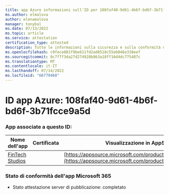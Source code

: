 ```yaml
---
title: app Azure informazioni sull'ID per 108faf40-9d61-4b6f-bd6f-3b71fcce9a5d
ms.author: elmalova
author: elenamalova
manager: tonybal
ms.date: 07/13/2022
ms.topic: article
ms.service: attestation
certification_type: attested
description: Tutte le informazioni sulla sicurezza e sulla conformità disponibili per 108faf40-9d61-4b6f-bd6f-3b71fcce9a5d.
ms.openlocfilehash: c9fece801f9be611fd2ad8518c55eb046e338eef
ms.sourcegitcommit: 0c7f7f3da27d274928b863a18ff16d4dc775487c
ms.translationtype: MT
ms.contentlocale: it-IT
ms.lasthandoff: 07/14/2022
ms.locfileid: "66779460"
---
```

# <a name="azure-app-id-108faf40-9d61-4b6f-bd6f-3b71fcce9a5d"></a>ID app Azure: 108faf40-9d61-4b6f-bd6f-3b71fcce9a5d


### <a name="apps-associated-with-this-id"></a>App associate a questo ID:
| **Nome dell'app** | **Certificata** | **Visualizzazione in AppSource** |
|--------------|---------------|-----------------------|
| [FinTech Studios](../forward/WA200003969.md) |  | [https://appsource.microsoft.com/product/office/WA200003969](https://appsource.microsoft.com/product/office/WA200003969) |

### <a name="microsoft-365-app-compliance-status"></a>Stato di conformità dell'app Microsoft 365
- Stato attestazione server di pubblicazione: completato
